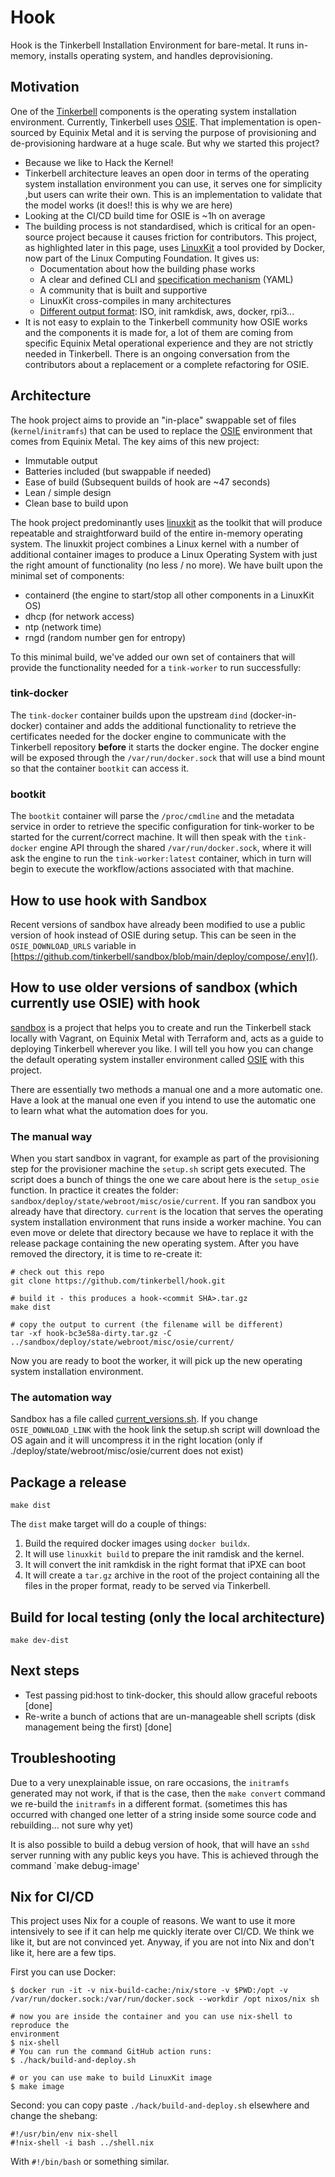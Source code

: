 # Hook

Hook is the Tinkerbell Installation Environment for bare-metal. It runs in-memory, installs operating system, and handles deprovisioning.

## Motivation

<!-- TODO: Move this to the documentation repository once this is part of the Tinkerbell organisation. -->

One of the [Tinkerbell](https://tinkerbell.org) components is the operating
system installation environment. Currently, Tinkerbell uses
[OSIE](https://github.com/tinkebell/osie). That implementation is open-sourced by
Equinix Metal and it is serving the purpose of provisioning and de-provisioning
hardware at a huge scale. But why we started this project?

* Because we like to Hack the Kernel!
* Tinkerbell architecture leaves an open door in terms of the operating system
  installation environment you can use, it serves one for simplicity ,but users
  can write their own. This is an implementation to validate that the model works
  (it does!! this is why we are here)
* Looking at the CI/CD build time for OSIE is ~1h on average
* The building process is not standardised, which is critical for an open-source project because it causes friction for contributors. This project, as
  highlighted later in this page, uses
  [LinuxKit](https://github.com/linuxkit/linuxkit) a tool provided by Docker, now
  part of the Linux Computing Foundation. It gives us:
    * Documentation about how the building phase works
    * A clear and defined CLI and [specification mechanism](https://github.com/linuxkit/linuxkit/blob/master/docs/yaml.md) (YAML)
    * A community that is built and supportive
    * LinuxKit  cross-compiles in many architectures
    * [Different output format](https://github.com/linuxkit/linuxkit/blob/master/README.md#booting-and-testing): ISO, init ramkdisk, aws, docker, rpi3...
* It is not easy to explain to the Tinkerbell community how OSIE works and the components it is made for, a lot of them are coming from specific Equinix Metal operational experience and they are not strictly needed in Tinkerbell. There is an ongoing conversation from the contributors about a replacement or a complete refactoring for OSIE.

## Architecture

The hook project aims to provide an "in-place" swappable set of files (`kernel`/`initramfs`) that can be used to replace the [OSIE](https://github.com/tinkerbell/osie) environment that comes from Equinix Metal. The key aims of this new project:

- Immutable output
- Batteries included (but swappable if needed)
- Ease of build (Subsequent builds of hook are ~47 seconds)
- Lean / simple design
- Clean base to build upon

The hook project predominantly uses [linuxkit](https://github.com/linuxkit/linuxkit) as the toolkit that will produce repeatable and straightforward build of the entire in-memory operating system. The linuxkit project combines a Linux kernel with a number of additional container images to produce a Linux Operating System with just the right amount of functionality (no less / no more). We have built upon the minimal set of components:

- containerd (the engine to start/stop all other components in a LinuxKit OS)
- dhcp (for network access)
- ntp (network time)
- rngd (random number gen for entropy)

To this minimal build, we've added our own set of containers that will provide the functionality needed for a `tink-worker` to run successfully:

### tink-docker

The `tink-docker` container builds upon the upstream `dind` (docker-in-docker) container and adds the additional functionality to retrieve the certificates needed for the docker engine to communicate with the Tinkerbell repository **before** it starts the docker engine. The docker engine will be exposed through the `/var/run/docker.sock` that will use a bind mount so that the container `bootkit` can access it.

### bootkit

The `bootkit` container will parse the `/proc/cmdline` and the metadata service in order to retrieve the specific configuration for tink-worker to be started for the current/correct machine. It will then speak with the `tink-docker` engine API through the shared `/var/run/docker.sock`, where it will ask the engine to run the `tink-worker:latest` container, which in turn will begin to execute the workflow/actions associated with that machine.

## How to use hook with Sandbox

Recent versions of sandbox have already been modified to use a public version of hook instead of OSIE during setup.
This can be seen in the `OSIE_DOWNLOAD_URLS` variable in [https://github.com/tinkerbell/sandbox/blob/main/deploy/compose/.env]().

## How to use older versions of sandbox (which currently use OSIE) with hook

[sandbox](https://github.com/tinkerbell/sandbox) is a project that helps you to
create and run the Tinkerbell stack locally with Vagrant, on Equinix Metal with
Terraform and, acts as a guide to deploying Tinkerbell wherever you like. I will
tell you how you can change the default operating system installer environment
called [OSIE](https://github.com/tinkerbell/osie) with this project.

There are essentially two methods a manual one and a more automatic one. Have a
look at the manual one even if you intend to use the automatic one to learn
what what the automation does for you.

### The manual way

When you start sandbox in vagrant, for example as part of the provisioning step
for the provisioner machine the `setup.sh` script gets executed. The script does
a bunch of things the one we care about here is the `setup_osie` function. In practice
it creates the folder: `sandbox/deploy/state/webroot/misc/osie/current`. If you
ran sandbox you already have that directory. `current` is the location that
serves the operating system installation environment that runs inside a worker
machine. You can even move or delete that directory because we have to replace
it with the release package containing the new operating system. After you have
removed the directory, it is time to re-create it:

```
# check out this repo
git clone https://github.com/tinkerbell/hook.git

# build it - this produces a hook-<commit SHA>.tar.gz
make dist

# copy the output to current (the filename will be different)
tar -xf hook-bc3e58a-dirty.tar.gz -C ../sandbox/deploy/state/webroot/misc/osie/current/
```

Now you are ready to boot the worker, it will pick up the new operating system
installation environment.


### The automation way

Sandbox has a file called
[current_versions.sh](https://github.com/tinkerbell/sandbox/blob/main/current_versions.sh).
If you change `OSIE_DOWNLOAD_LINK` with the hook link the setup.sh script will
download the OS again and it will uncompress it in the right location
(only if ./deploy/state/webroot/misc/osie/current does not exist)

## Package a release

```
make dist
```
The `dist` make target will do a couple of things:

1. Build the required docker images using `docker
buildx`.
2. It will use `linuxkit build` to prepare the init ramdisk and the
kernel.
3. It will convert the init ramkdisk in the right format that iPXE can boot
4. It will create a `tar.gz` archive in the root of the project containing all
   the files in the proper format, ready to be served via Tinkerbell.


## Build for local testing (only the local architecture)

```
make dev-dist
```

## Next steps

- Test passing pid:host to tink-docker, this should allow graceful reboots [done]
- Re-write a bunch of actions that are un-manageable shell scripts (disk management being the first) [done]

## Troubleshooting

Due to a very unexplainable issue, on rare occasions, the `initramfs` generated may not work, if that is the case, then the `make convert` command we re-build the `initramfs` in a different format. (sometimes this has occurred with changed one letter of a string inside some source code and rebuilding... not sure why yet)

It is also possible to build a debug version of hook, that will have an `sshd` server running with any public keys you have. This is achieved through the command `make debug-image'

## Nix for CI/CD

This project uses Nix for a couple of reasons. We want to use it more intensively to see if it can help me quickly iterate
over CI/CD. We think we like it, but are not convinced yet. Anyway, if you are not into Nix
and don't like it, here are a few tips.

First you can use Docker:

```terminal
$ docker run -it -v nix-build-cache:/nix/store -v $PWD:/opt -v /var/run/docker.sock:/var/run/docker.sock --workdir /opt nixos/nix sh

# now you are inside the container and you can use nix-shell to reproduce the
environment
$ nix-shell
# You can run the command GitHub action runs:
$ ./hack/build-and-deploy.sh

# or you can use make to build LinuxKit image
$ make image
```

Second: you can copy paste `./hack/build-and-deploy.sh` elsewhere and change
the shebang:

```
#!/usr/bin/env nix-shell
#!nix-shell -i bash ../shell.nix
```
With `#!/bin/bash` or something similar.

